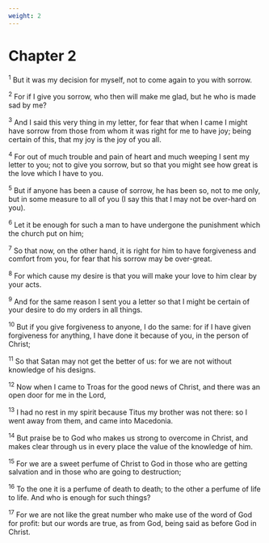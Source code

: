```yaml
---
weight: 2
---
```


# Chapter 2

<sup>1</sup> But it was my decision for myself, not to come again to you with sorrow. 

<sup>2</sup> For if I give you sorrow, who then will make me glad, but he who is made sad by me? 

<sup>3</sup> And I said this very thing in my letter, for fear that when I came I might have sorrow from those from whom it was right for me to have joy; being certain of this, that my joy is the joy of you all. 

<sup>4</sup> For out of much trouble and pain of heart and much weeping I sent my letter to you; not to give you sorrow, but so that you might see how great is the love which I have to you. 

<sup>5</sup> But if anyone has been a cause of sorrow, he has been so, not to me only, but in some measure to all of you (I say this that I may not be over-hard on you). 

<sup>6</sup> Let it be enough for such a man to have undergone the punishment which the church put on him; 

<sup>7</sup> So that now, on the other hand, it is right for him to have forgiveness and comfort from you, for fear that his sorrow may be over-great. 

<sup>8</sup> For which cause my desire is that you will make your love to him clear by your acts. 

<sup>9</sup> And for the same reason I sent you a letter so that I might be certain of your desire to do my orders in all things. 

<sup>10</sup> But if you give forgiveness to anyone, I do the same: for if I have given forgiveness for anything, I have done it because of you, in the person of Christ; 

<sup>11</sup> So that Satan may not get the better of us: for we are not without knowledge of his designs. 

<sup>12</sup> Now when I came to Troas for the good news of Christ, and there was an open door for me in the Lord, 

<sup>13</sup> I had no rest in my spirit because Titus my brother was not there: so I went away from them, and came into Macedonia. 

<sup>14</sup> But praise be to God who makes us strong to overcome in Christ, and makes clear through us in every place the value of the knowledge of him. 

<sup>15</sup> For we are a sweet perfume of Christ to God in those who are getting salvation and in those who are going to destruction; 

<sup>16</sup> To the one it is a perfume of death to death; to the other a perfume of life to life. And who is enough for such things? 

<sup>17</sup> For we are not like the great number who make use of the word of God for profit: but our words are true, as from God, being said as before God in Christ. 



